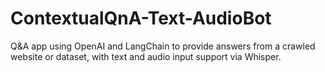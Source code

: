 # ContextualQnA-Text-AudioBot
Q&amp;A app using OpenAI and LangChain to provide answers from a crawled website or dataset, with text and audio input support via Whisper.
